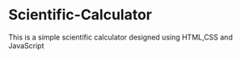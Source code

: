 # Scientific-Calculator
This is a simple scientific calculator designed using HTML,CSS and JavaScript
